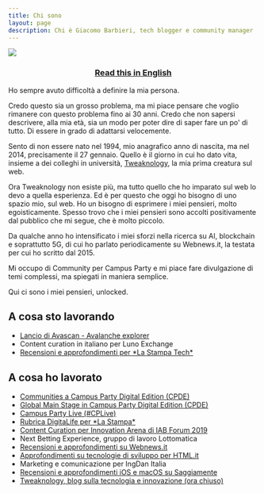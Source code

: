 ```yaml
---
title: Chi sono
layout: page
description: Chi è Giacomo Barbieri, tech blogger e community manager
---
```


<img class="image" src="{{base}}/assets/images/Foto-profilo-2020.jpg">

<h3 align="center"><a href="{{base}}/en/about/">Read this in English</a></h3>

<p>Ho sempre avuto difficoltà a definire la mia persona.</p>

<p>Credo questo sia un grosso problema, ma mi piace pensare che voglio rimanere con questo problema fino ai 30 anni. Credo che non sapersi descrivere, alla mia età, sia un modo per poter dire di saper fare un po' di tutto. Di essere in grado di adattarsi velocemente.</p>

<p>Sento di non essere nato nel 1994, mio anagrafico anno di nascita, ma nel 2014, precisamente il 27 gennaio. Quello è il giorno in cui ho dato vita, insieme a dei colleghi in università, <a href="http://tweaknology.org">Tweaknology</a>, la mia prima creatura sul web.</p>

<p>Ora Tweaknology non esiste più, ma tutto quello che ho imparato sul web lo devo a quella esperienza. Ed è per questo che oggi ho bisogno di uno spazio mio, sul web. Ho un bisogno di esprimere i miei pensieri, molto egoisticamente. Spesso trovo che i miei pensieri sono accolti positivamente dal pubblico che mi segue, che è molto piccolo.</p>

<p>Da qualche anno ho intensificato i miei sforzi nella ricerca su AI, blockchain e soprattutto 5G, di cui ho parlato periodicamente su Webnews.it, la testata per cui ho scritto dal 2015.</p> Mi occupo di Community per Campus Party e mi piace fare divulgazione di temi complessi, ma spiegati in maniera semplice.

<p>Qui ci sono i miei pensieri, unlocked.</p>

<h2>A cosa sto lavorando</h2>
<ul>
  <li><a href="https://avascan.info">Lancio di Avascan - Avalanche explorer</a></li>
  <li>Content curation in italiano per Luno Exchange</li>
  <li><a href="https://www.lastampa.it/tecnologia">Recensioni e approfondimenti per *La Stampa Tech*</a></li>
</ul>

<h2> A cosa ho lavorato</h2>
<ul>
  <li><a href="https://italia-digital.campus-party.org/campusero/?page=page-partners&slugEvent=campus-party-digital-edition-2020-italia">Communities a Campus Party Digital Edition (CPDE)</a></li>
  <li><a href="https://italia-digital.campus-party.org/campusero/?page=page-stream&slugEvent=campus-party-digital-edition-2020-italia">Global Main Stage in Campus Party Digital Edition (CPDE)</a></li>
  <li><a href="https://italia.campus-party.org/cplive/">Campus Party Live (#CPLive)</a></li>
  <li><a href="https://www.lastampa.it/argomenti/digitalife">Rubrica DigitaLife per *La Stampa*</a></li>
  <li><a href="https://www.iab.it/eventi/iab-forum/iab-forum-2019/">Content Curation per Innovation Arena di IAB Forum 2019</a></li>
  <li>Next Betting Experience, gruppo di lavoro Lottomatica</li>
  <li><a href="https://www.webnews.it/author/g-barbieri/">Recensioni e approfondimenti su Webnews.it</a></li>
  <li><a href="https://www.html.it/author/giacomo-barbieri/">Approfondimenti su tecnologie di sviluppo per HTML.it</a></li>
  <li>Marketing e comunicazione per IngDan Italia</li>
  <li><a href="https://www.saggiamente.com/author/giacomo-barbieri/"> Recensioni e approfondimenti iOS e macOS su Saggiamente</a></li>
  <li><a href="https://tweaknology.org">Tweaknology, blog sulla tecnologia e innovazione (ora chiuso)</a></li>
<ul>
